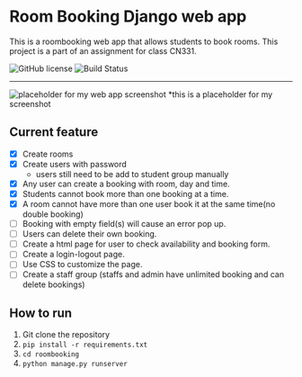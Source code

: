 # Room Booking Django web app
This is a roombooking web app that allows students to book rooms. This project is a part of an assignment for class CN331.

![GitHub license](https://img.shields.io/badge/license-MIT-blue.svg)
![Build Status](https://img.shields.io/badge/progress-25-brightgreen)

---

![placeholder for my web app screenshot](https://image.petmd.com/files/styles/863x625/public/CANS_dogsmiling_379727605.jpg)
*this is a placeholder for my screenshot


## Current feature
- [x] Create rooms
- [x] Create users with password
	- users still need to be add to student group manually
- [x] Any user can create a booking with room, day and time.
- [x] Students cannot book more than one booking at a time.
- [x] A room cannot have more than one user book it at the same time(no double booking)
- [ ] Booking with empty field(s) will cause an error pop up.
- [ ] Users can delete their own booking.
- [ ] Create a html page for user to check availability and booking form.
- [ ] Create a login-logout page.
- [ ] Use CSS to customize the page.
- [ ] Create a staff group (staffs and admin have unlimited booking and can delete bookings)

## How to run
1. Git clone the repository
2. `pip install -r requirements.txt`
3. `cd roombooking`
4. `python manage.py runserver`

